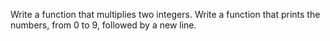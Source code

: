 Write a function that multiplies two integers.
Write a function that prints the numbers, from 0 to 9, followed by a new line.
